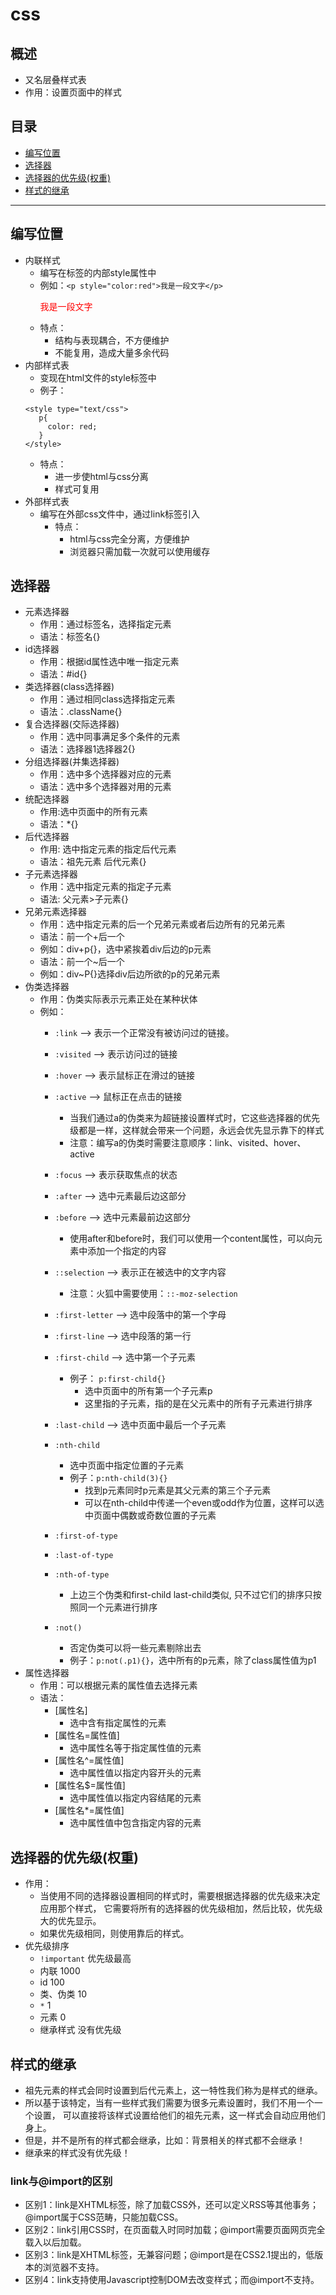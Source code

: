# css
## 概述
* 又名层叠样式表
* 作用：设置页面中的样式
## 目录
* [编写位置](#编写位置)
* [选择器](#选择器)
* [选择器的优先级(权重)](#选择器的优先级(权重))
* [样式的继承](#样式的继承)
***

## 编写位置
* 内联样式
  * 编写在标签的内部style属性中
  * 例如：`<p style="color:red">我是一段文字</p>`<p style="color:red">我是一段文字</p>
  * 特点：
    * 结构与表现耦合，不方便维护
    * 不能复用，造成大量多余代码
* 内部样式表
  * 变现在html文件的style标签中
  * 例子：
   ```
   <style type="text/css">
      p{
        color: red;
      }
   </style>
   ```
   * 特点：
     * 进一步使html与css分离
     * 样式可复用
* 外部样式表
  * 编写在外部css文件中，通过link标签引入
     * 特点：
       * html与css完全分离，方便维护
       * 浏览器只需加载一次就可以使用缓存
## 选择器
* 元素选择器
  * 作用：通过标签名，选择指定元素
  * 语法：标签名{}
* id选择器
  * 作用：根据id属性选中唯一指定元素
  * 语法：#id{}
* 类选择器(class选择器)
  * 作用：通过相同class选择指定元素
  * 语法：.className{}
* 复合选择器(交际选择器)
  * 作用：选中同事满足多个条件的元素
  * 语法：选择器1选择器2{}
* 分组选择器(并集选择器)
  * 作用：选中多个选择器对应的元素
  * 语法：选中多个选择器对用的元素
* 统配选择器
  * 作用:选中页面中的所有元素
  * 语法：*{}
* 后代选择器
  * 作用: 选中指定元素的指定后代元素
  * 语法：祖先元素 后代元素{}
* 子元素选择器
  * 作用：选中指定元素的指定子元素
  * 语法: 父元素>子元素{}
* 兄弟元素选择器
  * 作用：选中指定元素的后一个兄弟元素或者后边所有的兄弟元素
  * 语法：前一个+后一个
  * 例如：div+p{}，选中紧挨着div后边的p元素
  * 语法：前一个~后一个
  * 例如：div~P{}选择div后边所欲的p的兄弟元素
* 伪类选择器
  * 作用：伪类实际表示元素正处在某种状体
  * 例如：
      * `:link` --> 表示一个正常没有被访问过的链接。                           
      * `:visited` --> 表示访问过的链接
      * `:hover` --> 表示鼠标正在滑过的链接
      * `:active` --> 鼠标正在点击的链接
        * 当我们通过a的伪类来为超链接设置样式时，它这些选择器的优先级都是一样，这样就会带来一个问题，永远会优先显示靠下的样式
        * 注意：编写a的伪类时需要注意顺序：link、visited、hover、active
      
      * `:focus` --> 表示获取焦点的状态
      * `:after` --> 选中元素最后边这部分
      * `:before` --> 选中元素最前边这部分
        * 使用after和before时，我们可以使用一个content属性，可以向元素中添加一个指定的内容
      * `::selection` --> 表示正在被选中的文字内容
        * 注意：火狐中需要使用：`::-moz-selection`
      * `:first-letter` --> 选中段落中的第一个字母
      * `:first-line` --> 选中段落的第一行	
      * `:first-child` --> 选中第一个子元素
        * 例子： `p:first-child{}` 
          * 选中页面中的所有第一个子元素p
          * 这里指的子元素，指的是在父元素中的所有子元素进行排序
      * `:last-child` --> 选中页面中最后一个子元素
      * `:nth-child`
        * 选中页面中指定位置的子元素
        * 例子：`p:nth-child(3){}`
          * 找到p元素同时p元素是其父元素的第三个子元素
          * 可以在nth-child中传递一个even或odd作为位置，这样可以选中页面中偶数或奇数位置的子元素
      * `:first-of-type`
      * `:last-of-type`
      * `:nth-of-type`
        * 上边三个伪类和first-child last-child类似, 只不过它们的排序只按照同一个元素进行排序
      * `:not()`
        * 否定伪类可以将一些元素剔除出去
        * 例子：`p:not(.p1){}`，选中所有的p元素，除了class属性值为p1
* 属性选择器
  * 作用：可以根据元素的属性值去选择元素
  * 语法：
    * [属性名]
      * 选中含有指定属性的元素
    * [属性名=属性值]
      * 选中属性名等于指定属性值的元素
    * [属性名^=属性值]
      * 选中属性值以指定内容开头的元素
    * [属性名$=属性值]
      * 选中属性值以指定内容结尾的元素
    * [属性名*=属性值]
      * 选中属性值中包含指定内容的元素
## 选择器的优先级(权重)
* 作用：
  * 当使用不同的选择器设置相同的样式时，需要根据选择器的优先级来决定应用那个样式，
     		它需要将所有的选择器的优先级相加，然后比较，优先级大的优先显示。
  * 如果优先级相同，则使用靠后的样式。
* 优先级排序
  * `!important`	优先级最高
  * 内联			1000
  * id			100
  * 类、伪类		10
  * `*`			1
  * 元素			0
  * 继承样式		没有优先级
## 样式的继承
* 祖先元素的样式会同时设置到后代元素上，这一特性我们称为是样式的继承。
* 所以基于该特定，当有一些样式我们需要为很多元素设置时，我们不用一个一个设置，
  		可以直接将该样式设置给他们的祖先元素，这一样式会自动应用他们身上。	
* 但是，并不是所有的样式都会继承，比如：背景相关的样式都不会继承！
* 继承来的样式没有优先级！
### link与@import的区别
* 区别1：link是XHTML标签，除了加载CSS外，还可以定义RSS等其他事务；@import属于CSS范畴，只能加载CSS。
* 区别2：link引用CSS时，在页面载入时同时加载；@import需要页面网页完全载入以后加载。
* 区别3：link是XHTML标签，无兼容问题；@import是在CSS2.1提出的，低版本的浏览器不支持。
* 区别4：link支持使用Javascript控制DOM去改变样式；而@import不支持。